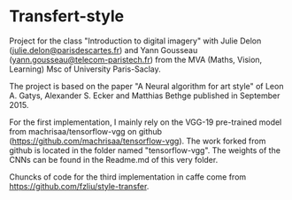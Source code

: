 # Transfert-style
Project for the class "Introduction to digital imagery" with Julie Delon (julie.delon@parisdescartes.fr) and Yann Gousseau (yann.gousseau@telecom-paristech.fr) from the MVA (Maths, Vision, Learning) Msc of University Paris-Saclay.

The project is based on the paper "A Neural algorithm for art style" of Leon A. Gatys, Alexander S. Ecker and Matthias Bethge published in September 2015.

For the first implementation, I mainly rely on the VGG-19 pre-trained model from machrisaa/tensorflow-vgg on github (https://github.com/machrisaa/tensorflow-vgg). The work forked from github is located in the folder named "tensorflow-vgg". The weights of the CNNs can be found in the Readme.md of this very folder.

Chuncks of code for the third implementation in caffe come from https://github.com/fzliu/style-transfer.
